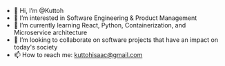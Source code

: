 - 👋 Hi, I’m @Kuttoh
- 👀 I’m interested in Software Engineering & Product Management
- 🌱 I’m currently learning React, Python, Containerization, and Microservice architecture
- 💞️ I’m looking to collaborate on software projects that have an impact on today's society
- 📫 How to reach me: kuttohisaac@gmail.com

<!---
Kuttoh/Kuttoh is a ✨ special ✨ repository because its `README.md` (this file) appears on your GitHub profile.
You can click the Preview link to take a look at your changes.
--->
